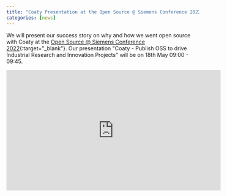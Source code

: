 ```yaml
---
title: "Coaty Presentation at the Open Source @ Siemens Conference 2022"
categories: [news]
---
```


We will present our success story on why and how we went open source with Coaty
at the [Open Source @ Siemens Conference
2022](https://opensource.siemens.com/events/2022/){:target="_blank"}. Our
presentation "Coaty - Publish OSS to drive Industrial Research and Innovation
Projects" will be on 18th May 09:00 - 09:45.

<iframe width="560" height="315" src="https://www.youtube.com/embed/7t-QyqXzQYw" title="YouTube video player" frameborder="0" allow="accelerometer; autoplay; clipboard-write; encrypted-media; gyroscope; picture-in-picture" allowfullscreen></iframe>
